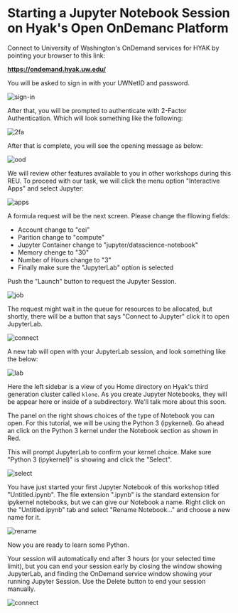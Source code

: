 # Starting a Jupyter Notebook Session on Hyak's Open OnDemanc Platform

Connect to University of Washington's OnDemand services for HYAK by pointing your browser to this link: 

**https://ondemand.hyak.uw.edu/**

You will be asked to sign in with your UWNetID and password. 

![](screenshots/uwnetid-sign-in.png 'sign-in')

After that, you will be prompted to authenticate with 2-Factor Authentication. Which will look something like the following:

![](screenshots/duo-push.png '2fa')

After that is complete, you will see the opening message as below: 

![](screenshots/ood-home.png 'ood')

We will review other features available to you in other workshops during this REU. To proceed with our task, we will click the menu option "Interactive Apps" and select Jupyter:

![](screenshots/interactive-apps.png 'apps')

A formula request will be the next screen. Please change the fllowing fields:

* Account change to "cei"
* Parition change to "compute"
* Jupyter Container change to "jupyter/datascience-notebook"
* Memory chenge to "30"
* Number of Hours change to "3"
* Finally make sure the "JupyterLab" option is selected

Push the "Launch" button to request the Jupyter Session.

![](screenshots/job-request.png 'job')

The request might wait in the queue for resources to be allocated, but shortly, there will be a button that says "Connect to Jupyter" click it to open JupyterLab. 

![](screenshots/connect-jupyter.png 'connect')

A new tab will open with your JupyterLab session, and look something like the below: 

![](screenshots/jupyterlab.png 'lab')

Here the left sidebar is a view of you Home directory on Hyak's third generation cluster called `klone`. As you create Jupyter Notebooks, they will be appear here or inside of a subdirectory. We'll talk more about this soon. 

The panel on the right shows choices of the type of Notebook you can open. For this tutorial, we will be using the Python 3 (ipykernel). Go ahead an click on the Python 3 kernel under the Notebook section as shown in Red. 

This will prompt JupyterLab to confirm your kernel choice. Make sure "Python 3 (ipykernel)" is showing and click the "Select".

![](screenshots/kernel-confirm.png 'select')

You have just started your first Jupyter Notebook of this workshop titled "Untitled.ipynb". The file extension ".ipynb" is the standard extension for ipykernel notebooks, but we can give our Notebook a name. Right click on the "Untitled.ipynb" tab and select "Rename Notebook..." and choose a new name for it. 

![](screenshots/rename-nb.png 'rename')

Now you are ready to learn some Python. 

Your session will automatically end after 3 hours (or your selected time limit), but you can end your session early by closing the window showing JupyterLab, and finding the OnDemand service window showing your running Jupyter Session. Use the Delete button to end your session manually. 

![](screenshots/connect-jupyter.png 'connect')
